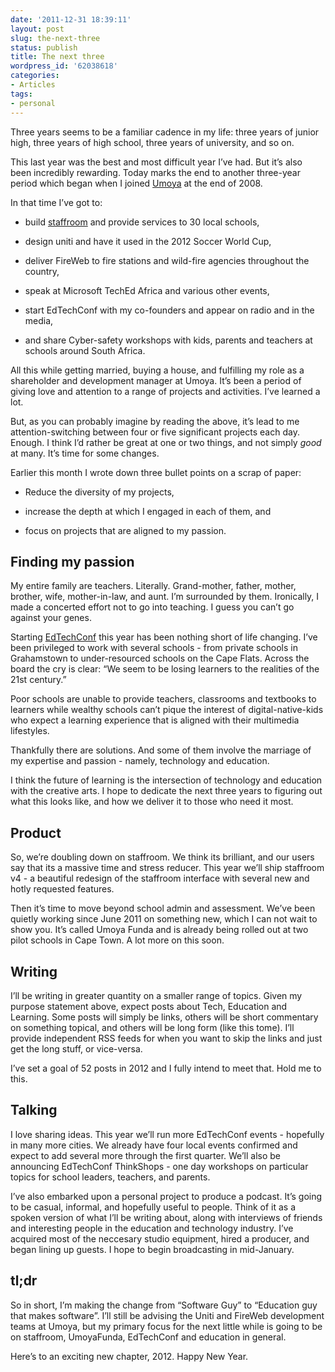 ```yaml
---
date: '2011-12-31 18:39:11'
layout: post
slug: the-next-three
status: publish
title: The next three
wordpress_id: '62038618'
categories:
- Articles
tags:
- personal
---
```


Three years seems to be a familiar cadence in my life: three years of junior high, three years of high school, three years of university, and so on.

This last year was the best and most difficult year I’ve had. But it’s also been incredibly rewarding. Today marks the end to another three-year period which began when I joined [Umoya](http://umoya.net) at the end of 2008.

In that time I’ve got to:



	
  * build [staffroom](http://www.mystaffroom.net) and provide services to 30 local schools,

	
  * design uniti and have it used in the 2012 Soccer World Cup,

	
  * deliver FireWeb to fire stations and wild-fire agencies throughout the country,

	
  * speak at Microsoft TechEd Africa and various other events,

	
  * start EdTechConf with my co-founders and appear on radio and in the media,

	
  * and share Cyber-safety workshops with kids, parents and teachers at schools around South Africa.


All this while getting married, buying a house, and fulfilling my role as a shareholder and development manager at Umoya. It’s been a period of giving love and attention to a range of projects and activities. I’ve learned a lot.

But, as you can probably imagine by reading the above, it’s lead to me attention-switching between four or five significant projects each day. Enough. I think I’d rather be great at one or two things, and not simply _good_ at many. It’s time for some changes.

Earlier this month I wrote down three bullet points on a scrap of paper:



	
  * Reduce the diversity of my projects,

	
  * increase the depth at which I engaged in each of them, and

	
  * focus on projects that are aligned to my passion.




## Finding my passion


My entire family are teachers. Literally. Grand-mother, father, mother, brother, wife, mother-in-law, and aunt. I’m surrounded by them. Ironically, I made a concerted effort not to go into teaching. I guess you can’t go against your genes.

Starting [EdTechConf](http://www.edtechconf.co.za) this year has been nothing short of life changing. I’ve been privileged to work with several schools - from private schools in Grahamstown to under-resourced schools on the Cape Flats. Across the board the cry is clear: “We seem to be losing learners to the realities of the 21st century.”

Poor schools are unable to provide teachers, classrooms and textbooks to learners while wealthy schools can’t pique the interest of digital-native-kids who expect a learning experience that is aligned with their multimedia lifestyles.

Thankfully there are solutions. And some of them involve the marriage of my expertise and passion - namely, technology and education.

I think the future of learning is the intersection of technology and education with the creative arts. I hope to dedicate the next three years to figuring out what this looks like, and how we deliver it to those who need it most.


## Product


So, we’re doubling down on staffroom. We think its brilliant, and our users say that its a massive time and stress reducer. This year we’ll ship staffroom v4 - a beautiful redesign of the staffroom interface with several new and hotly requested features.

Then it’s time to move beyond school admin and assessment. We’ve been quietly working since June 2011 on something new, which I can not wait to show you. It’s called Umoya Funda and is already being rolled out at two pilot schools in Cape Town. A lot more on this soon.


## Writing


I’ll be writing in greater quantity on a smaller range of topics. Given my purpose statement above, expect posts about Tech, Education and Learning. Some posts will simply be links, others will be short commentary on something topical, and others will be long form (like this tome). I’ll provide independent RSS feeds for when you want to skip the links and just get the long stuff, or vice-versa.

I’ve set a goal of 52 posts in 2012 and I fully intend to meet that. Hold me to this.


## Talking


I love sharing ideas. This year we’ll run more EdTechConf events - hopefully in many more cities. We already have four local events confirmed and expect to add several more through the first quarter. We’ll also be announcing EdTechConf ThinkShops - one day workshops on particular topics for school leaders, teachers, and parents.

I’ve also embarked upon a personal project to produce a podcast. It’s going to be casual, informal, and hopefully useful to people. Think of it as a spoken version of what I’ll be writing about, along with interviews of friends and interesting people in the education and technology industry. I’ve acquired most of the neccesary studio equipment, hired a producer, and began lining up guests. I hope to begin broadcasting in mid-January.


## tl;dr


So in short, I’m making the change from “Software Guy” to “Education guy that makes software”. I’ll still be advising the Uniti and FireWeb development teams at Umoya, but my primary focus for the next little while is going to be on staffroom, UmoyaFunda, EdTechConf and education in general.

Here’s to an exciting new chapter, 2012. Happy New Year.
